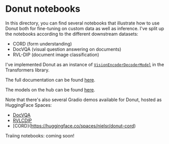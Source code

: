 # Donut notebooks
In this directory, you can find several notebooks that illustrate how to use Donut both for fine-tuning on custom data as well as inference. I've split up the notebooks according to the different downstream datasets:

- CORD (form understanding)
- DocVQA (visual question answering on documents)
- RVL-DIP (document image classification)

I've implemented Donut as an instance of [`VisionEncoderDecoderModel`](https://huggingface.co/docs/transformers/main/model_doc/vision-encoder-decoder) in the Transformers library.

The full documentation can be found [here](https://huggingface.co/transformers/main/model_doc/donut.html).

The models on the hub can be found [here](https://huggingface.co/models?search=donut).

Note that there's also several Gradio demos available for Donut, hosted as HuggingFace Spaces:
- [DocVQA](https://huggingface.co/spaces/nielsr/donut-docvqa)
- [RVLCDIP](https://huggingface.co/spaces/nielsr/donut-rvlcdip)
- [CORD}(https://huggingface.co/spaces/nielsr/donut-cord)

Traiing notebooks: coming soon!

